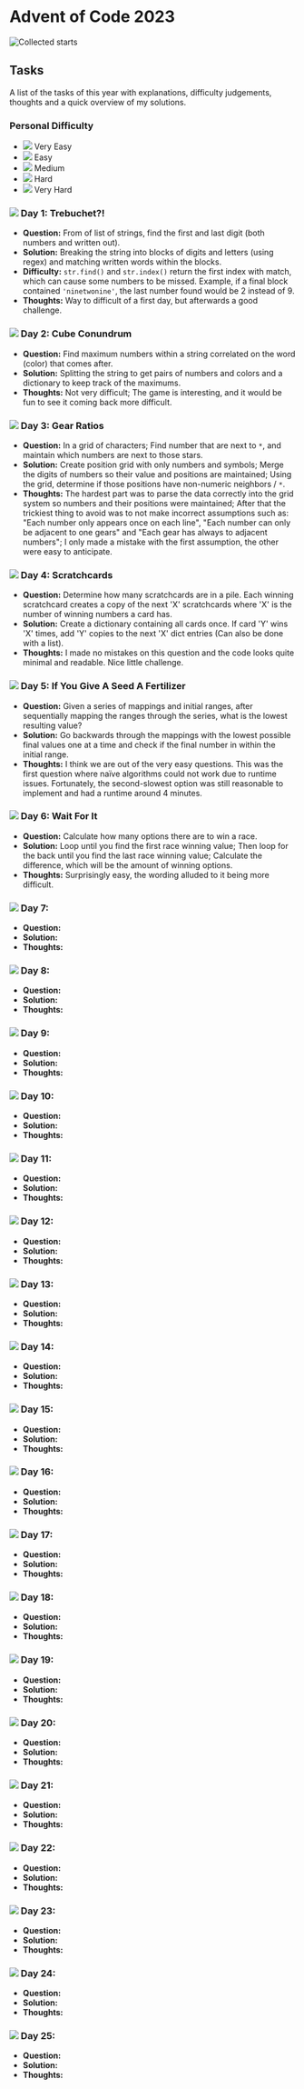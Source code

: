 # Advent of Code 2023
![Collected starts](https://img.shields.io/static/v1?style=for-the-badge&logo=apachespark&label=stars&message=8/50&color=success&logoColor=yellow)

## Tasks
A list of the tasks of this year with explanations, difficulty judgements,
 thoughts and a quick overview of my solutions.

### Personal Difficulty 
- ![](https://via.placeholder.com/15/00ff00/000000?text=+) Very Easy
- ![](https://via.placeholder.com/15/ccff00/000000?text=+) Easy
- ![](https://via.placeholder.com/15/ff9900/000000?text=+) Medium
- ![](https://via.placeholder.com/15/ff0000/000000?text=+) Hard
- ![](https://via.placeholder.com/15/000000/000000?text=+) Very Hard


### ![](https://via.placeholder.com/15/ff9900/000000?text=+) Day 1: Trebuchet?! 
* **Question:** From of list of strings, find the first and last digit (both numbers and written out).
* **Solution:** Breaking the string into blocks of digits and letters (using regex) and matching written words within the blocks.
* **Difficulty:** `str.find()` and `str.index()` return the first index with match, which can cause some numbers to be missed. Example, if a final block contained `'ninetwonine'`, the last number found would be 2 instead of 9.
* **Thoughts:** Way to difficult of a first day, but afterwards a good challenge.

### ![](https://via.placeholder.com/15/00ff00/000000?text=+) Day 2: Cube Conundrum
* **Question:** Find maximum numbers within a string correlated on the word (color) that comes after.
* **Solution:** Splitting the string to get pairs of numbers and colors and a dictionary to keep track of the maximums. 
* **Thoughts:** Not very difficult; The game is interesting, and it would be fun to see it coming back more difficult.

### ![](https://via.placeholder.com/15/00ff00/000000?text=+) Day 3: Gear Ratios 
* **Question:** In a grid of characters; Find number that are next to `*`, and maintain which numbers are next to those stars.
* **Solution:** Create position grid with only numbers and symbols; Merge the digits of numbers so their value and positions are maintained; Using the grid, determine if those positions have non-numeric neighbors / `*`.
* **Thoughts:** The hardest part was to parse the data correctly into the grid system so numbers and their positions were maintained; After that the trickiest thing to avoid was to not make incorrect assumptions such as: "Each number only appears once on each line", "Each number can only be adjacent to one gears" and "Each gear has always to adjacent numbers"; I only made a mistake with the first assumption, the other were easy to anticipate.

### ![](https://via.placeholder.com/15/00ff00/000000?text=+) Day 4: Scratchcards 
* **Question:** Determine how many scratchcards are in a pile. Each winning scratchcard creates a copy of the next 'X' scratchcards where 'X' is the number of winning numbers a card has.
* **Solution:** Create a dictionary containing all cards once. If card 'Y' wins 'X' times, add 'Y' copies to the next 'X' dict entries (Can also be done with a list).
* **Thoughts:** I made no mistakes on this question and the code looks quite minimal and readable. Nice little challenge.

### ![](https://via.placeholder.com/15/ccff00/000000?text=+) Day 5: If You Give A Seed A Fertilizer 
* **Question:** Given a series of mappings and initial ranges, after sequentially mapping the ranges through the series, what is the lowest resulting value?
* **Solution:** Go backwards through the mappings with the lowest possible final values one at a time and check if the final number in within the initial range.
* **Thoughts:** I think we are out of the very easy questions. This was the first question where naïve algorithms could not work due to runtime issues. Fortunately, the second-slowest option was still reasonable to implement and had a runtime around 4 minutes.

### ![](https://via.placeholder.com/15/00ff00/000000?text=+) Day 6: Wait For It 
* **Question:** Calculate how many options there are to win a race.
* **Solution:** Loop until you find the first race winning value; Then loop for the back until you find the last race winning value; Calculate the difference, which will be the amount of winning options. 
* **Thoughts:** Surprisingly easy, the wording alluded to it being more difficult.

### ![](https://via.placeholder.com/15/ffffff/000000?text=+) Day 7: 
* **Question:** 
* **Solution:** 
* **Thoughts:** 

### ![](https://via.placeholder.com/15/ffffff/000000?text=+) Day 8: 
* **Question:** 
* **Solution:** 
* **Thoughts:** 

### ![](https://via.placeholder.com/15/ffffff/000000?text=+) Day 9: 
* **Question:** 
* **Solution:** 
* **Thoughts:** 

### ![](https://via.placeholder.com/15/ffffff/000000?text=+) Day 10: 
* **Question:** 
* **Solution:** 
* **Thoughts:** 

### ![](https://via.placeholder.com/15/ffffff/000000?text=+) Day 11: 
* **Question:** 
* **Solution:** 
* **Thoughts:** 

### ![](https://via.placeholder.com/15/ffffff/000000?text=+) Day 12: 
* **Question:** 
* **Solution:** 
* **Thoughts:** 

### ![](https://via.placeholder.com/15/ffffff/000000?text=+) Day 13: 
* **Question:** 
* **Solution:** 
* **Thoughts:** 

### ![](https://via.placeholder.com/15/ffffff/000000?text=+) Day 14: 
* **Question:** 
* **Solution:** 
* **Thoughts:** 

### ![](https://via.placeholder.com/15/ffffff/000000?text=+) Day 15: 
* **Question:** 
* **Solution:** 
* **Thoughts:** 

### ![](https://via.placeholder.com/15/ffffff/000000?text=+) Day 16: 
* **Question:** 
* **Solution:** 
* **Thoughts:** 

### ![](https://via.placeholder.com/15/ffffff/000000?text=+) Day 17: 
* **Question:** 
* **Solution:** 
* **Thoughts:** 

### ![](https://via.placeholder.com/15/ffffff/000000?text=+) Day 18: 
* **Question:** 
* **Solution:** 
* **Thoughts:** 

### ![](https://via.placeholder.com/15/ffffff/000000?text=+) Day 19: 
* **Question:** 
* **Solution:** 
* **Thoughts:** 

### ![](https://via.placeholder.com/15/ffffff/000000?text=+) Day 20: 
* **Question:** 
* **Solution:** 
* **Thoughts:** 

### ![](https://via.placeholder.com/15/ffffff/000000?text=+) Day 21: 
* **Question:** 
* **Solution:** 
* **Thoughts:** 

### ![](https://via.placeholder.com/15/ffffff/000000?text=+) Day 22: 
* **Question:** 
* **Solution:** 
* **Thoughts:** 

### ![](https://via.placeholder.com/15/ffffff/000000?text=+) Day 23: 
* **Question:** 
* **Solution:** 
* **Thoughts:** 

### ![](https://via.placeholder.com/15/ffffff/000000?text=+) Day 24: 
* **Question:** 
* **Solution:** 
* **Thoughts:** 

### ![](https://via.placeholder.com/15/ffffff/000000?text=+) Day 25: 
* **Question:** 
* **Solution:** 
* **Thoughts:** 
